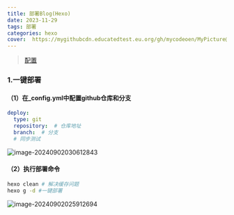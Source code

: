 ```yaml
---
title: 部署Blog(Hexo)
date: 2023-11-29
tags: 部署
categories: hexo
cover:  https://mygithubcdn.educatedtest.eu.org/gh/mycodeoen/MyPicture@main/blog/202409021145034.jpg
---
```


> [配置](https://redefine-docs.ohevan.com/footer#%E8%BF%90%E8%A1%8C%E6%97%B6%E9%97%B4)

### 1.一键部署

#### （1）在_config.yml中配置github仓库和分支
```yml
deploy:
  type: git
  repository:  # 仓库地址
  branch:  # 分支
  # 同步测试
```
![image-20240902030612843](https://mygithubcdn.educatedtest.eu.org/gh/mycodeoen/MyPicture@main/blog/202409020306519.png)

#### （2）执行部署命令

```bash
hexo clean # 解决缓存问题
hexo g -d #一键部署
```

![image-20240902025912694](https://mygithubcdn.educatedtest.eu.org/gh/mycodeoen/MyPicture@main/blog/202409020259919.png)

